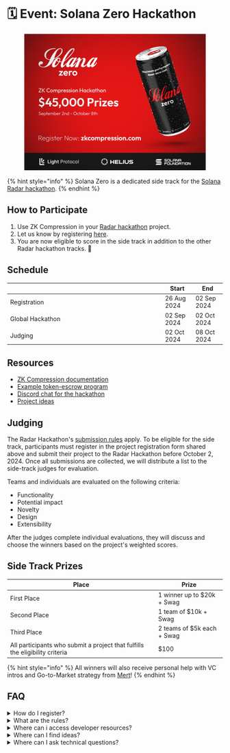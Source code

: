 # 🗓️ Event: Solana Zero Hackathon

<figure><img src="../.gitbook/assets/solanazero-banner Large 2.jpeg" alt=""><figcaption></figcaption></figure>

{% hint style="info" %}
Solana Zero is a dedicated side track for the [Solana Radar hackathon](https://www.colosseum.org/radar).
{% endhint %}

## How to Participate

1. Use ZK Compression in your [Radar hackathon](https://www.colosseum.org/radar) project.
2. Let us know by registering [here](https://forms.gle/cnkm1izkNo3v1UdF8).
3. You are now eligible to score in the side track in addition to the other Radar hackathon tracks. :tada:

## Schedule

<table><thead><tr><th width="348"></th><th>Start</th><th>End</th></tr></thead><tbody><tr><td>Registration</td><td>26 Aug 2024</td><td>02 Sep 2024</td></tr><tr><td>Global Hackathon</td><td>02 Sep 2024</td><td>02 Oct 2024 </td></tr><tr><td>Judging</td><td>02 Oct 2024</td><td>08 Oct 2024</td></tr></tbody></table>

## Resources

* [ZK Compression documentation](https://www.zkcompression.com/)
* [Example token-escrow program](https://github.com/Lightprotocol/light-protocol/tree/main/examples/token-escrow/programs/token-escrow/src/escrow\_with\_pda)
* [Discord chat for the hackathon](https://discord.com/invite/qCv4Y7uYmh)
* [Project ideas](https://github.com/Lightprotocol/zk-compression-summer-hackathon/blob/main/ideas.md)

## Judging

The Radar Hackathon's [submission rules](https://www.colosseum.org/\_app/immutable/assets/Solana%20Radar%20Hackathon%20Official%20Rules%202024.8c044e21.pdf) apply. To be eligible for the side track, participants must register in the project registration form shared above and submit their project to the Radar Hackathon before October 2, 2024. Once all submissions are collected, we will distribute a list to the side-track judges for evaluation.

Teams and individuals are evaluated on the following criteria:

* Functionality
* Potential impact
* Novelty
* Design
* Extensibility

After the judges complete individual evaluations, they will discuss and choose the winners based on the project's weighted scores.

## Side Track Prizes

| Place                                                                        | Prize                      |
| ---------------------------------------------------------------------------- | -------------------------- |
| First Place                                                                  | 1 winner up to $20k + Swag |
| Second Place                                                                 | 1 team of $10k + Swag      |
| Third Place                                                                  | 2 teams of $5k each + Swag |
| All participants who submit a project that fulfills the eligibility criteria | $100                       |

{% hint style="info" %}
All winners will also receive personal help with VC intros and Go-to-Market strategy from [Mert](https://x.com/0xMert\_)!
{% endhint %}

## FAQ

<details>

<summary>How do I register?</summary>

1. Register for the Radar hackathon [**here**](https://arena.colosseum.org/signup)**.**
2. Let us know your hackathon (COLOSSEUM) username [**here**](https://docs.google.com/forms/d/e/1FAIpQLSd774tBYWagIQ1OQSMZtqzPdDCSMiTEtOBrqbNvlo7mVVkWfg/viewform) before Oct 2.

</details>

<details>

<summary>What are the rules?</summary>

The [Solana Foundation Rules](https://www.colosseum.org/\_app/immutable/assets/Solana%20Radar%20Hackathon%20Official%20Rules%202024.8c044e21.pdf) apply.&#x20;

Additionally, to be eligible to score in Solana Zero, your project must:

* Use compressed tokens or compressed accounts in some capacity.
* Be registered in the side track [registration form](https://docs.google.com/forms/d/e/1FAIpQLSd774tBYWagIQ1OQSMZtqzPdDCSMiTEtOBrqbNvlo7mVVkWfg/viewform?usp=sf\_link) before October 2, 2024.
* Each participant can have a maximum of 1 project submission count towards scoring in the Solana Zero side track.
* Please note that the $100 participation bounty is awarded at our sole discretion, particularly as a measure to prevent Sybil attacks.

</details>

<details>

<summary>Where can i access developer resources?</summary>

* [ZK Compression documentation](../)
* [Light Protocol Monorepo](https://github.com/lightprotocol/light-protocol)
* [Example programs](https://github.com/Lightprotocol/light-protocol/tree/main/examples)
* Example clients ([web](https://github.com/Lightprotocol/example-web-client), [node](https://github.com/Lightprotocol/example-nodejs-client))
* Introductory [Blog](https://www.helius.dev/blog/solana-builders-zk-compression) posts

</details>

<details>

<summary>Where can I find ideas?</summary>

We encourage you to build things that you're excited about building.&#x20;

For inspiration, we have compiled a list of interesting ideas [here](https://github.com/Lightprotocol/zk-compression-summer-hackathon/tree/main?tab=readme-ov-file).

</details>

<details>

<summary>Where can I ask technical questions?</summary>

1. Check out the [Light](https://discord.gg/CYvjBgzRFP) and [Helius](https://discord.gg/Uzzf6a7zKr) Developer Discord servers!
2. We also host [office hours](https://calendly.com/swen-sch/30-min-chat?month=2024-09) for teams or individuals participating in the hackathon.

</details>
